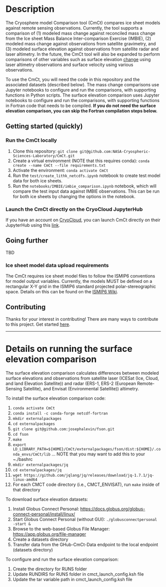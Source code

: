 # Description
The Cryosphere model Comparison tool (CmCt) compares ice sheet models against remote sensing observations. Currently, the tool supports a comparison of (1) modeled mass change against reconciled mass change from the Ice sheet Mass Balance Inter-comparison Exercise (IMBIE), (2) modeled mass change against observations from satellite gravimetry, and (3) modeled surface elevation against observations from satellite radar and laser altimetry. In the future, the CmCt tool will also be expanded to perform comparisons of other variables such as surface elevation <ins>change</ins> using laser altimetry observations and surface velocity using various observations.

To use the CmCt, you will need the code in this repository and the associated datasets (described below). The mass change comparisons use Jupyter notebooks to configure and run the comparisons, with supporting functions in Python scripts. The surface elevation comparison uses Jupyter notebooks to configure and run the comparisons, with supporting functions in Fortran code that needs to be compiled. **If you do not need the surface elevation comparison, you can skip the Fortran compilation steps below.**

## Getting started (quickly)

### Run the CmCt locally
1. Clone this repository: `git clone git@github.com:NASA-Cryospheric-Sciences-Laboratory/CmCt.git`
2. Create a virtual environment (NOTE that this requires conda): `conda create --name CmCt --file requirements.txt`
3. Activate the environment: `conda activate CmCt`
4. Run the `test/create_lithk_netcdfs.ipynb` notebook to create test model data for both ice sheets.
5. Run the `notebooks/IMBIE/imbie_comparison.ipynb` notebook, which will compare the test input data against IMBIE observations. This can be run for both ice sheets by changing the options in the notebook.

### Launch the CmCt directly on the CryoCloud JupyterHub
If you have an account on [CryoCloud](https://cryointhecloud.com/), you can launch CmCt directly on their JupyterHub using this [link](https://hub.cryointhecloud.com/hub/user-redirect/git-pull?repo=https%3A%2F%2Fgithub.com%2FNASA-Cryospheric-Sciences-Laboratory%2FCmCt&urlpath=lab%2Ftree%2FCmCt%2Fnotebooks%2FIMBIE%2Fimbie_comparison.ipynb&branch=main).


## Going further
TBD

### Ice sheet model data upload requirements
The CmCt requires ice sheet model files to follow the ISMIP6 conventions for model output variables. Currently, the models MUST be defined on a rectangular X-Y grid in the ISMIP6 standard projected polar-stereographic space. Details on this can be found on the [ISMIP6 Wiki](https://theghub.org/groups/ismip6/wiki).


## Contributing

Thanks for your interest in contributing! There are many ways to contribute to this project. Get started [here](CONTRIBUTING.md).

---

# Details on running the surface elevation comparison
The surface elevation comparison calculates differences between modeled surface elevations and observations from satellite laser (ICESat (Ice, Cloud, and land Elevation Satellite)) and radar (ERS-1, ERS-2 (European Remote-Sensing Satellite), and Envisat (Environmental Satellite)) altimetry.

To install the surface elevation comparison code:
1. `conda activate CmCt`
1. `conda install -c conda-forge netcdf-fortran`
1. `mkdir externalpackages`
1. `cd externalpackages`
1. `git clone git@github.com:josephalevin/fson.git`
1. `cd fson`
1. `make`
1. `export LD_LIBRARY_PATH=${HOME}/CmCt/externalpackages/fson/dist:${HOME}/.conda_envs/CmCt/lib` ... NOTE that you may want to add this to your ~./bashrc
1. `mkdir externalpackages/jq`
1. `cd externalpackages/jq`
1. `wget https://github.com/jqlang/jq/releases/download/jq-1.7.1/jq-linux-amd64`
1. For each CMCT code directory (i.e., CMCT_ENVISAT), run `make` inside of that directory

To download surface elevation datasets:
1. Install Globus Connect Personal: https://docs.globus.org/globus-connect-personal/install/linux/
1. Start Globus Connect Personal (without GUI): `./globusconnectpersonal -start &`
1. Browse to the web-based Globus File Manager: https://app.globus.org/file-manager
1. Create a datasets directory
1. Transfer data from the GHub-CmCt-Data endpoint to the local endpoint (datasets directory)


To configure and run the surface elevation comparison:
1. Create the directory for RUNS folder
1. Update RUNDIRS for RUNS folder in cmct_launch_config.ksh file
1. Update the tar variable path in cmct_launch_config.ksh file
   
